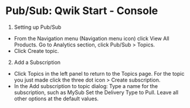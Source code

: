 # Pub/Sub: Qwik Start - Console

1. Setting up Pub/Sub
  - From the Navigation menu (Navigation menu icon) click View All Products. Go to Analytics section, click Pub/Sub > Topics.
  - Click Create topic.

2. Add a Subscription
  - Click Topics in the left panel to return to the Topics page. For the topic you just made click the three dot icon > Create subscription.
  - In the Add subscription to topic dialog:
    Type a name for the subscription, such as MySub
    Set the Delivery Type to Pull.
    Leave all other options at the default values.